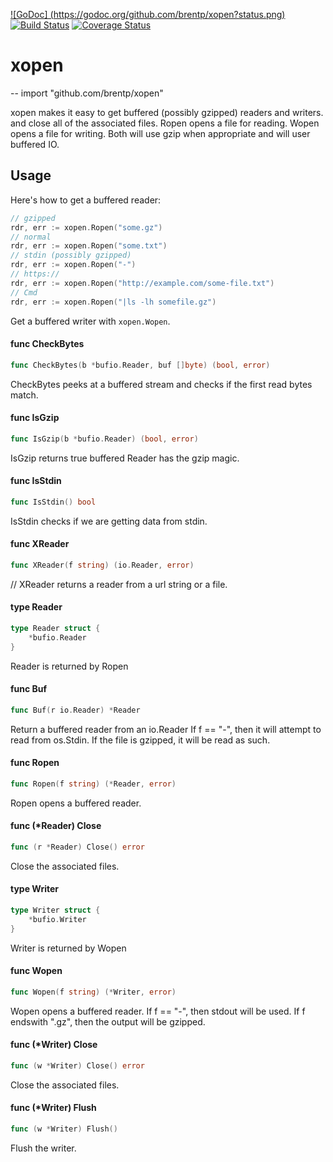 [![GoDoc] (https://godoc.org/github.com/brentp/xopen?status.png)](https://godoc.org/github.com/brentp/xopen)
[![Build Status](https://travis-ci.org/brentp/xopen.svg)](https://travis-ci.org/brentp/xopen)
[![Coverage Status](https://coveralls.io/repos/brentp/xopen/badge.svg?branch=master)](https://coveralls.io/r/brentp/xopen?branch=master)

# xopen
--
    import "github.com/brentp/xopen"

xopen makes it easy to get buffered (possibly gzipped) readers and writers. and
close all of the associated files. Ropen opens a file for reading. Wopen opens a
file for writing. Both will use gzip when appropriate and will user buffered IO.

## Usage

Here's how to get a buffered reader:
```go
// gzipped
rdr, err := xopen.Ropen("some.gz")
// normal
rdr, err := xopen.Ropen("some.txt")
// stdin (possibly gzipped)
rdr, err := xopen.Ropen("-")
// https://
rdr, err := xopen.Ropen("http://example.com/some-file.txt")
// Cmd
rdr, err := xopen.Ropen("|ls -lh somefile.gz")

```
Get a buffered writer with `xopen.Wopen`.


#### func  CheckBytes

```go
func CheckBytes(b *bufio.Reader, buf []byte) (bool, error)
```
CheckBytes peeks at a buffered stream and checks if the first read bytes match.

#### func  IsGzip

```go
func IsGzip(b *bufio.Reader) (bool, error)
```
IsGzip returns true buffered Reader has the gzip magic.

#### func  IsStdin

```go
func IsStdin() bool
```
IsStdin checks if we are getting data from stdin.

#### func  XReader

```go
func XReader(f string) (io.Reader, error)
```
// XReader returns a reader from a url string or a file.


#### type Reader

```go
type Reader struct {
	*bufio.Reader
}
```

Reader is returned by Ropen

#### func  Buf

```go
func Buf(r io.Reader) *Reader
```
Return a buffered reader from an io.Reader If f == "-", then it will attempt to
read from os.Stdin. If the file is gzipped, it will be read as such.

#### func  Ropen

```go
func Ropen(f string) (*Reader, error)
```
Ropen opens a buffered reader.

#### func (*Reader) Close

```go
func (r *Reader) Close() error
```
Close the associated files.

#### type Writer

```go
type Writer struct {
	*bufio.Writer
}
```

Writer is returned by Wopen

#### func  Wopen

```go
func Wopen(f string) (*Writer, error)
```
Wopen opens a buffered reader. If f == "-", then stdout will be used. If f
endswith ".gz", then the output will be gzipped.

#### func (*Writer) Close

```go
func (w *Writer) Close() error
```
Close the associated files.

#### func (*Writer) Flush

```go
func (w *Writer) Flush()
```
Flush the writer.
